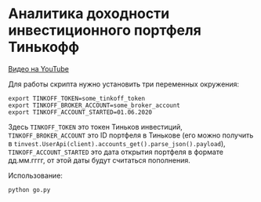 Аналитика доходности инвестиционного портфеля Тинькофф
======================================================

[Видео на YouTube](https://www.youtube.com/watch?v=QJ6yRulR_HA)

Для работы скрипта нужно установить три переменных окружения:
```
export TINKOFF_TOKEN=some_tinkoff_token
export TINKOFF_BROKER_ACCOUNT=some_broker_account
export TINKOFF_ACCOUNT_STARTED=01.06.2020
```

Здесь `TINKOFF_TOKEN` это токен Тиньков инвестиций,
`TINKOFF_BROKER_ACCOUNT` это ID портфеля в Тинькове (его можно получить
в `tinvest.UserApi(client).accounts_get().parse_json().payload`),
`TINKOFF_ACCOUNT_STARTED` это дата открытия портфеля в формате дд.мм.гггг,
от этой даты будут считаться пополнения.

Использование:

```
python go.py
```
